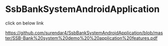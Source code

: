 # SsbBankSystemAndroidApplication

click on below link

https://github.com/surendar4/SsbBankSystemAndroidApplication/blob/master/SSB-Bank%20system%20demo%20%20application%20features.pdf
